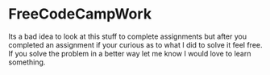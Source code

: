 # FreeCodeCampWork
Its a bad idea to look at this stuff to complete assignments but after you completed an assignment if your curious as to what I did to solve it feel free. If you solve the problem in a better way let me know I would love to learn something.

